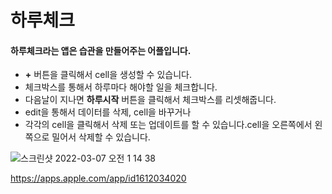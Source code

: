 # 하루체크

#### 하루체크라는 앱은 습관을 만들어주는 어플입니다.
* **+** 버튼을 클릭해서 cell을 생성할 수 있습니다.
* 체크박스를 통해서 하루마다 해야할 일을 체크합니다.
* 다음날이 지나면 **하루시작** 버튼을 클릭해서 체크박스를 리셋해줍니다.
* edit을 통해서 데이터를 삭제, cell을 바꾸거나
*  각각의 cell을 클릭해서 삭제 또는 업데이트를 할 수 있습니다.cell을 오른쪽에서 왼쪽으로 밀어서 삭제할 수 있습니다.

![스크린샷 2022-03-07 오전 1 14 38](https://user-images.githubusercontent.com/58182106/156977319-ec7302a6-1dbd-4928-ad9c-a12f7cf700d8.png)

https://apps.apple.com/app/id1612034020
